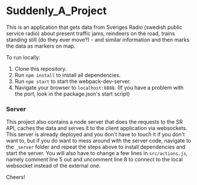# Suddenly_A_Project

This is an application that gets data from Sveriges Radio (swedish public service radio) about present traffic jams, reindeers on the road, trains standing still (do they ever move?) - and similar information and then marks the data as markers on map.

To run locally: 

1. Clone this repository.
2. Run `npm install` to install all dependencies.
3. Run `npm start` to start the webpack-dev-server.
4. Navigate your browser to `localhost:8888`. (If you have a problem with the port, look in the package.json's start script)

### Server

This project also contains a node server that does the requests to the SR API, caches the data and serves it to the client application via websockets. This server is already deployed and you don't have to touch it if you don't want to, but if you do want to mess around with the server code, navigate to the `_server` folder and repeat the steps above to install dependencies and start the server. You will also have to change a few lines in `src/actions.js`, namely comment line 5 out and uncomment line 8 to connect to the local websocket instead of the external one. 

Cheers!